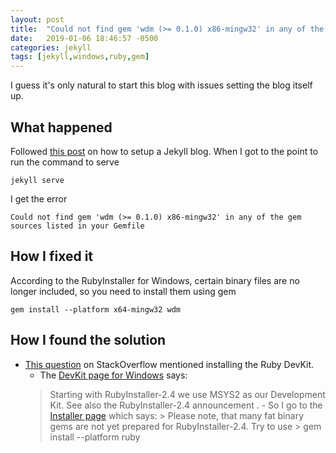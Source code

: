 ```yaml
---
layout: post
title:  "Could not find gem 'wdm (>= 0.1.0) x86-mingw32' in any of the gem sources listed in your Gemfile"
date:   2019-01-06 18:46:57 -0500
categories: jekyll
tags: [jekyll,windows,ruby,gem]
---
```

I guess it's only natural to start this blog with issues setting the blog itself up.

<!--more-->

## What happened

Followed [this post](https://www.taniarascia.com/make-a-static-website-with-jekyll/) on how to setup a Jekyll blog. When I got to the point to run the command to serve

    jekyll serve

I get the error

    Could not find gem 'wdm (>= 0.1.0) x86-mingw32' in any of the gem sources listed in your Gemfile

## How I fixed it

According to the RubyInstaller for Windows, certain binary files are no longer included, so you need to install them using gem

    gem install --platform x64-mingw32 wdm

## How I found the solution

- [This question](https://stackoverflow.com/questions/42425061/could-not-find-gem-wdm-0-1-0-x86-mingw32-in-any-of-the-gem-sources-listed?rq=1) on StackOverflow mentioned installing the Ruby DevKit.
    - The [DevKit page for Windows](https://github.com/oneclick/rubyinstaller/wiki/Development-Kit) says:
    >Starting with RubyInstaller-2.4 we use MSYS2 as our Development Kit. See also the RubyInstaller-2.4 announcement .
        - So I go to the [Installer page](https://rubyinstaller.org/2017/05/25/rubyinstaller-2.4.1-1-released.html) which says:
        > Please note, that many fat binary gems are not yet prepared for RubyInstaller-2.4. Try to use
        > gem install --platform ruby <gemname>